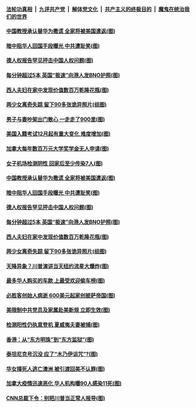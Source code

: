 

####  [法轮功真相](../../../../basic/blob/master/README.md?t=12062331) &nbsp;|&nbsp; [九评共产党](../../../../9ping.md/blob/master/README.md?t=12062331) &nbsp;|&nbsp; [解体党文化](../../../../jtdwh.md/blob/master/README.md?t=12062331)  &nbsp;|&nbsp; [共产主义的终极目的](../../../../gczydzjmd.md/blob/master/README.md?t=12062331) &nbsp;|&nbsp; [魔鬼在统治我们的世界](../../../../mgztzwmdsj.md/blob/master/README.md?t=12062331) 

#### [中国教授承认替华为撒谎 全家将被美国遣返(图)](../pages/p3/954860.md?t=12062331) 

#### [暗中阻华人回国手段曝光 中共遭耻笑(图)](../pages/p3/954769.md?t=12062331) 

#### [德人权报告罕见抨击中国人权问题(图)](../pages/p3/954792.md?t=12062331) 

#### [每分钟超过5本 英国“极速”向港人发BNO护照(图)](../pages/p3/954768.md?t=12062331) 

#### [西人夫妇在家中发现价值数百万乾隆花瓶(图)](../pages/p3/954762.md?t=12062331) 

#### [两少女离奇失踪 留下90多张诡异照片(组图)](../pages/p3/954742.md?t=12062331) 

#### [男子与妻吵架出门散心 一走走了900里(图)](../pages/p3/954778.md?t=12062331) 

#### [美国入籍考试12月起有重大变化 难度增加(图)](../pages/p3/954872.md?t=12062331) 

#### [加拿大每年数百万元大学奖学金无人申请(图)](../pages/p3/954867.md?t=12062331) 

#### [女子机场检测阴性 回家后至少传染7人(图)](../pages/p3/954861.md?t=12062331) 

#### [中国教授承认替华为撒谎 全家将被美国遣返(图)](../pages/p3/954860.md?t=12062331) 

#### [暗中阻华人回国手段曝光 中共遭耻笑(图)](../pages/p3/954769.md?t=12062331) 

#### [德人权报告罕见抨击中国人权问题(图)](../pages/p3/954792.md?t=12062331) 

#### [每分钟超过5本 英国“极速”向港人发BNO护照(图)](../pages/p3/954768.md?t=12062331) 

#### [西人夫妇在家中发现价值数百万乾隆花瓶(图)](../pages/p3/954762.md?t=12062331) 

#### [两少女离奇失踪 留下90多张诡异照片(组图)](../pages/p3/954742.md?t=12062331) 

#### [天降异象？川普演讲当天纽约流星大爆炸(图)](../pages/p3/954613.md?t=12062331) 

#### [最多华人购买的车款 上最受欢迎偷车榜(图)](../pages/p3/954737.md?t=12062331) 

#### [必胜客创始人病逝 600美元起家创披萨帝国(图)](../pages/p3/954675.md?t=12062331) 

#### [美限制中共党员及家属赴美新规 立即生效(图)](../pages/p3/954600.md?t=12062331) 

#### [检测阳性仍执意登机 夏威夷夫妻被捕(图)](../pages/p3/954628.md?t=12062331) 

#### [香港：从“东方明珠”到“东方监狱”(图)](../pages/p3/954417.md?t=12062331) 

#### [泰坦尼克号沉没 应了“木乃伊诅咒”?(图)](../pages/p3/954615.md?t=12062331) 

#### [华女撞死人逃亡澳洲 被引渡回美不认罪(图)](../pages/p3/954603.md?t=12062331) 

#### [加拿大疫情迅速恶化 华人机构曝90人感染11死(图)](../pages/p3/954546.md?t=12062331) 

#### [CNN总裁下令：别把川普当正常人报导(图)](../pages/p3/954522.md?t=12062331) 

